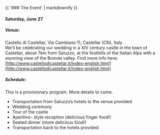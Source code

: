 <div class="heading">
<div class="text_line left"></div>
{{ '### The Event' | markdownify }}
<div class="text_line right"></div>
</div>

#### Saturday, June 27

##### Venue:
  Castello di Castellar, Via Cambiano 11, Castellar (CN), Italy  
  We’ll be celebrating our wedding in a XIV century castle in the town of Castellar, about 7km from Saluzzo, at the foothills of the Italian Alps with a stunning view of the Bronda valley. Find more info here: [http://www.castellodicastellar.it/index-english.html](http://www.castellodicastellar.it/index-english.html)

##### Schedule:
This is a provisionary program. More details to come.

 * Transportation from Saluzzo’s hotels to the venue provided
 * Wedding ceremony
 * Tour of the castle
 * Aperitivo- style reception (delicious finger food!)
 * Seated dinner (more delicious food!)
 * Transportation back to the hotels provided

